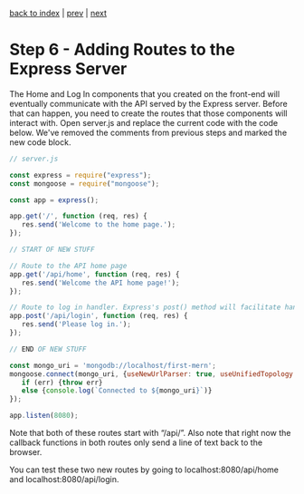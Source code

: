 <!-- @format -->

[back to index](/README.md) | [prev](/docs/5.md) | [next](/docs/7.md)

# Step 6 - Adding Routes to the Express Server

The Home and Log In components that you created on the front-end will eventually communicate with the API served by the Express server. Before that can happen, you need to create the routes that those components will interact with. Open server.js and replace the current code with the code below. We've removed the comments from previous steps and marked the new code block.

```js
// server.js

const express = require("express");
const mongoose = require("mongoose");

const app = express();

app.get('/', function (req, res) {
   res.send('Welcome to the home page.');
});

// START OF NEW STUFF

// Route to the API home page
app.get('/api/home', function (req, res) {
   res.send('Welcome the API home page!');
});

// Route to log in handler. Express's post() method will facilitate handling form data contained in an HTTP POST request's body. 
app.post('/api/login', function (req, res) {
   res.send('Please log in.');
});

// END OF NEW STUFF

const mongo_uri = 'mongodb://localhost/first-mern';
mongoose.connect(mongo_uri, {useNewUrlParser: true, useUnifiedTopology: true}, function (err) {
   if (err) {throw err} 
   else {console.log(`Connected to ${mongo_uri}`)}
});

app.listen(8080);
```

Note that both of these routes start with “/api/”. Also note that right now the callback functions in both routes only send a line of text back to the browser.

You can test these two new routes by going to localhost:8080/api/home and localhost:8080/api/login.

